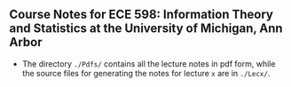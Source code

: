 ## Course Notes for ECE 598: Information Theory and Statistics at the University of Michigan, Ann Arbor


* The directory `./Pdfs/` contains all the lecture notes in pdf form, while the source files for generating the notes for lecture `x` are in `./Lecx/`. 